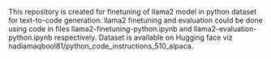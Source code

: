 This repository is created for finetuning of llama2 model in python dataset for text-to-code generation. llama2 finetuning and evaluation could be done using code in files llama2-finetuning-python.ipynb and llama2-evaluation-python.ipynb respectively. Dataset is available on Hugging face viz nadiamaqbool81/python_code_instructions_510_alpaca.
